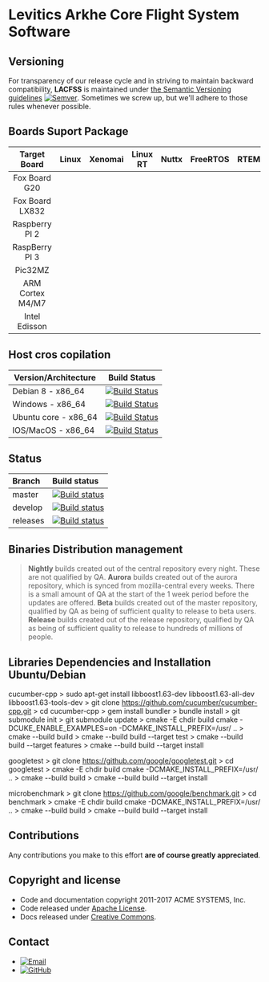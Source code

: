 # Levitics Arkhe Core Flight System Software

## Versioning

For transparency of our release cycle and in striving to maintain backward compatibility, **LACFSS** is maintained under [the Semantic Versioning guidelines](http://semver.org/) [![Semver](http://img.shields.io/SemVer/2.0.0.png)](http://semver.org/spec/v2.0.0.html). Sometimes we screw up, but we'll adhere to those rules whenever possible.

## Boards Suport Package

| Target Board     | Linux | Xenomai  | Linux RT | Nuttx | FreeRTOS | RTEMS | Picos18 |
|:----------------:|:-----:|----------|----------|:-----:|:--------:|:-----:|---------|
|   Fox Board G20  |       |          |          |       |          |       |         |
|  Fox Board LX832 |       |          |          |       |          |       |         |
|  Raspberry PI 2  |       |          |          |       |          |       |         |
|  RaspBerry PI 3  |       |          |          |       |          |       |         |
|      Pic32MZ     |       |          |          |       |          |       |         |
| ARM Cortex M4/M7 |       |          |          |       |          |       |         |
| Intel Edisson    |       |          |          |       |          |       |         |

## Host cros copilation

| Version/Architecture        | Build Status |
| --------------------------- | ------------ |
| Debian 8 - x86_64           | [![Build Status](https://ci.centos.org/buildStatus/icon?job=CentOS-Core-QA-t_functional-c7-64)](https://ci.centos.org/job/CentOS-Core-QA-t_functional-c7-64/) |
| Windows - x86_64            | [![Build Status](https://ci.centos.org/job/CentOS-Core-QA-t_functional-c6-64/badge/icon)](https://ci.centos.org/job/CentOS-Core-QA-t_functional-c6-64/) |
| Ubuntu core - x86_64        | [![Build Status](https://ci.centos.org/job/CentOS-Core-QA-t_functional-c6-32/badge/icon)](https://ci.centos.org/job/CentOS-Core-QA-t_functional-c6-32/) |
| IOS/MacOS - x86_64          | [![Build Status](https://ci.centos.org/job/CentOS-Core-QA-t_functional-c5-64/badge/icon)](https://ci.centos.org/job/CentOS-Core-QA-t_functional-c5-64/) |

## Status

| Branch              | Build status  |
|:------------------- |:------------- |
| master              | [![Build status](https://travis-ci.org/Levitics/levitics-arkhe-gcs.svg?branch=master "Build status of branch master")](https://travis-ci.org/Levitics/levitics-arkhe-gcs) |
| develop             | [![Build status](https://travis-ci.org/Levitics/levitics-arkhe-gcs.svg?branch=develop "Build status of branch develop")](https://travis-ci.org/Levitics/levitics-arkhe-gcs) |
| releases            | [![Build status](https://travis-ci.org/Levitics/levitics-arkhe-gcs.svg?branch=develop "Build status of branch develop")](https://travis-ci.org/Levitics/levitics-arkhe-gcs) |

## Binaries Distribution management
>__Nightly__            builds created out of the central repository every night. These are not qualified by QA.
>__Aurora__    		   builds created out of the aurora repository, which is synced from mozilla-central every weeks. 
>There is a small amount of QA at the start of the 1 week period before the updates are offered.
>__Beta__               builds created out of the master repository, qualified by QA as being of sufficient quality to release to beta users.
>__Release__            builds created out of the release repository, qualified by QA as being of sufficient quality to release to hundreds of millions of people.

## Libraries Dependencies  and Installation Ubuntu/Debian

cucumber-cpp
    > sudo apt-get install libboost1.63-dev libboost1.63-all-dev libboost1.63-tools-dev
    > git clone https://github.com/cucumber/cucumber-cpp.git
    > cd cucumber-cpp
    > gem install bundler
    > bundle install
    > git submodule init
    > git submodule update
    > cmake -E chdir build cmake -DCUKE_ENABLE_EXAMPLES=on -DCMAKE_INSTALL_PREFIX=/usr/ ..
    > cmake --build build
    > cmake --build build --target test
    > cmake --build build --target features
    > cmake --build build --target install

googletest
    > git clone https://github.com/google/googletest.git
    > cd googletest
    > cmake -E chdir build cmake -DCMAKE_INSTALL_PREFIX=/usr/ ..
    > cmake --build build
    > cmake --build build --target install

microbenchmark 
    > git clone https://github.com/google/benchmark.git
    > cd benchmark
    > cmake -E chdir build cmake -DCMAKE_INSTALL_PREFIX=/usr/ ..
    > cmake --build build
    > cmake --build build --target install

## Contributions

Any contributions you make to this effort **are of course greatly appreciated**.


## Copyright and license

-	Code and documentation copyright 2011-2017 ACME SYSTEMS, Inc. 
-	Code released under [Apache License](LICENSE). 
-	Docs released under [Creative Commons](https://github.com/twbs/bootstrap/blob/master/docs/LICENSE). 

## Contact

*   [![Email](https://img.shields.io/badge/mailto-sabertazimi-brightgreen.svg?style=flat-square)](mailto:happyman@hotmail.fr)
*   [![GitHub](https://img.shields.io/badge/contact-github-000000.svg?style=flat-square)](https://github.com/doevelopper)
